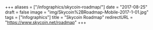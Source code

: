 +++
aliases = ["/infographics/skycoin-roadmap/"]
date = "2017-08-25"
draft = false
image = "img/Skycoin%2BRoadmap-Mobile-2017-1-01.jpg"
tags = ["Infographics"]
title = "Skycoin Roadmap"
redirectURL = "https://www.skycoin.net/roadmap"
+++
